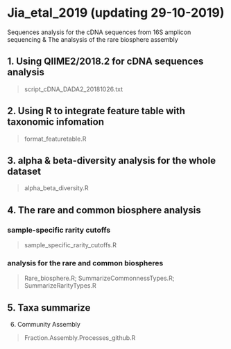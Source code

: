 # Jia_etal_2019 (updating 29-10-2019)
Sequences analysis for the cDNA sequences from 16S amplicon sequencing &
The analsysis of the rare biosphere assembly

## 1. Using QIIME2/2018.2 for cDNA sequences analysis
> script_cDNA_DADA2_20181026.txt
	 
## 2. Using R to integrate feature table with taxonomic infomation
> format_featuretable.R

## 3. alpha & beta-diversity analysis for the whole dataset
> alpha_beta_diversity.R

## 4. The rare and common biosphere analysis 

### sample-specific rarity cutoffs
> sample_specific_rarity_cutoffs.R

### analysis for the rare and common biospheres
> Rare_biosphere.R; 
> SummarizeCommonnessTypes.R; 
> SummarizeRarityTypes.R

## 5. Taxa summarize

6. Community Assembly
> 
> Fraction.Assembly.Processes_github.R
